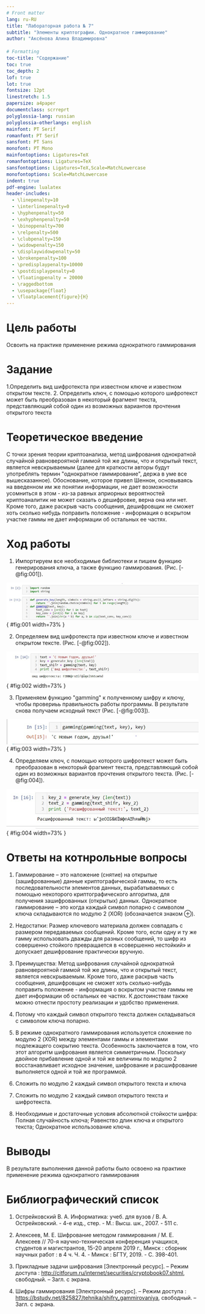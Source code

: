 ```yaml
---
# Front matter
lang: ru-RU
title: "Лабораторная работа № 7"
subtitle: "Элементы криптографии. Однократное гаммирование"
author: "Аксёнова Алина Владимировна"

# Formatting
toc-title: "Содержание"
toc: true
toc_depth: 2
lof: true
lot: true
fontsize: 12pt
linestretch: 1.5
papersize: a4paper
documentclass: scrreprt
polyglossia-lang: russian
polyglossia-otherlangs: english
mainfont: PT Serif
romanfont: PT Serif
sansfont: PT Sans
monofont: PT Mono
mainfontoptions: Ligatures=TeX
romanfontoptions: Ligatures=TeX
sansfontoptions: Ligatures=TeX,Scale=MatchLowercase
monofontoptions: Scale=MatchLowercase
indent: true
pdf-engine: lualatex
header-includes:
  - \linepenalty=10
  - \interlinepenalty=0
  - \hyphenpenalty=50
  - \exhyphenpenalty=50
  - \binoppenalty=700
  - \relpenalty=500
  - \clubpenalty=150
  - \widowpenalty=150
  - \displaywidowpenalty=50
  - \brokenpenalty=100
  - \predisplaypenalty=10000
  - \postdisplaypenalty=0
  - \floatingpenalty = 20000
  - \raggedbottom
  - \usepackage{float}
  - \floatplacement{figure}{H}
---
```


# Цель работы

Освоить на практике применение режима однократного гаммирования

# Задание

1.Определить вид шифротекста при известном ключе и известном открытом тексте. 2. Определить ключ, с помощью которого шифротекст может быть преобразован в некоторый фрагмент текста, представляющий собой один из возможных вариантов прочтения открытого текста

# Теоретическое введение

С точки зрения теории криптоанализа, метод шифрования однократной случайной равновероятной гаммой той же длины, что и открытый текст, является невскрываемым (далее для краткости авторы будут употреблять термин "однократное гаммирование", держа в уме все вышесказанное). Обоснование, которое привел Шеннон, основываясь на введенном им же понятии информации, не дает возможности усомниться в этом - из-за равных априорных вероятностей криптоаналитик не может сказать о дешифровке, верна она или нет. Кроме того, даже раскрыв часть сообщения, дешифровщик не сможет хоть сколько нибудь поправить положение - информация о вскрытом участке гаммы не дает информации об остальных ее частях.

# Ход работы

1. Импортируем все необходимые библиотеки и пишем функцию генерирования ключа, а также функцию гаммирования. (Рис. [-@fig:001]).

![Импорт библиотек и написание функций](image/report/1.jpg){ #fig:001 width=73% }

2.  Определяем вид шифротекста при известном ключе и известном открытом тексте. (Рис. [-@fig:002]).

![Шифрование открытого текста](image/report/2.jpg){ #fig:002 width=73% }

3. Применяем функцию "gamming" к полученному шифру и ключу, чтобы провериьь правильность работы программы. В результате снова получаем исходный текст (Рис. [-@fig:003]).

![Проверка правильности работы кода](image/report/3.jpg){ #fig:003 width=73% }

4. Определяем ключ, с помощью которого шифротекст может быть преобразован в некоторый фрагмент текста, представляющий собой один из
возможных вариантов прочтения открытого текста. (Рис. [-@fig:004]).

![Расшифровка зашифрованного текста новым ключом](image/report/4.jpg){ #fig:004 width=73% }

# Ответы на котнрольные вопросы

1. Гаммирование – это наложение (снятие) на открытые (зашифрованные) данные криптографической гаммы, то есть последовательности элементов данных, вырабатываемых с помощью некоторого криптографического алгоритма, для получения зашифрованных (открытых) данных. Однократное гаммирование – это когда каждый символ попарно с символом ключа складываются по модулю 2 (XOR) (обозначается знаком $\oplus$).

2. Недостатки: Размер ключевого материала должен совпадать с размером передаваемых сообщений. Кроме того, если одну и ту же гамму использовать дважды для разных сообщений, то шифр из совершенно стойкого превращается в «совершенно нестойкий» и допускает дешифрование практически вручную.

3. Преимущества: Метод шифрования случайной однократной равновероятной гаммой той же длины, что и открытый текст, является невскрываемым. Кроме того, даже раскрыв часть сообщения, дешифровщик не сможет хоть сколько-нибудь поправить положение - информация о вскрытом участке гаммы не дает информации об остальных ее частях. К достоинствам также можно отнести простоту реализации и удобство применения. 

4. Потому что каждый символ открытого текста должен складываться с символом ключа попарно.

5. В режиме однократного гаммирования используется сложение по модулю 2 (XOR) между элементами гаммы и элементами подлежащего сокрытию текста. Особенность заключается в том, что этот алгоритм шифрования является симметричным. Поскольку двойное прибавление одной и той же величины по модулю 2 восстанавливает исходное значение, шифрование и расшифрование выполняется одной и той же программой.

6. Сложить по модулю 2 каждый символ открытого текста и ключа

7. Сложить по модулю 2 каждый символ открытого текста и шифротекста.

8. Необходимые и достаточные условия абсолютной стойкости шифра:
   Полная случайность ключа;
   Равенство длин ключа и открытого текста;
   Однократное использование ключа.

# Выводы

В результате выполнения данной работы было освоено на практике применение режима однократного гаммирования

# Библиографический список  

1. Острейковский В. А. Информатика: учеб. для вузов / В. А. Острейковский. - 4-е изд., стер. - М.: Высш. шк., 2007. - 511 с.

2.  Алексеев, М. Е. Шифрование методом гаммирования / М. Е. Алексеев // 70-я научно-техническая конференция учащихся, студентов и магистрантов, 15-20 апреля 2019 г., Минск : сборник научных работ : в 4 ч. Ч. 4. - Минск : БГТУ, 2019. - С. 398-401.

3. Прикладные задачи шифрования [Электронный ресурс].  – Режим доступа : http://citforum.ru/internet/securities/cryptobook07.shtml, свободный. – Загл. с экрана.

4. Шифры гаммирования [Электронный ресурс].  – Режим доступа : https://bstudy.net/825827/tehnika/shifry_gammirovaniya, свободный. – Загл. с экрана.
